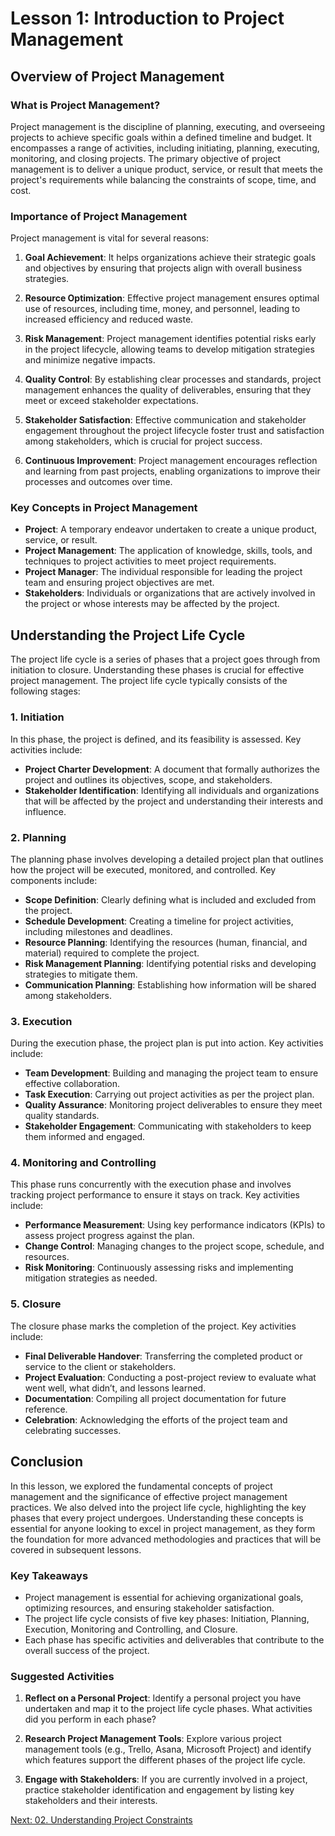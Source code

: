# Lesson 1: Introduction to Project Management

## Overview of Project Management

### What is Project Management?

Project management is the discipline of planning, executing, and overseeing projects to achieve specific goals within a defined timeline and budget. It encompasses a range of activities, including initiating, planning, executing, monitoring, and closing projects. The primary objective of project management is to deliver a unique product, service, or result that meets the project's requirements while balancing the constraints of scope, time, and cost.

### Importance of Project Management

Project management is vital for several reasons:

1. **Goal Achievement**: It helps organizations achieve their strategic goals and objectives by ensuring that projects align with overall business strategies.

2. **Resource Optimization**: Effective project management ensures optimal use of resources, including time, money, and personnel, leading to increased efficiency and reduced waste.

3. **Risk Management**: Project management identifies potential risks early in the project lifecycle, allowing teams to develop mitigation strategies and minimize negative impacts.

4. **Quality Control**: By establishing clear processes and standards, project management enhances the quality of deliverables, ensuring that they meet or exceed stakeholder expectations.

5. **Stakeholder Satisfaction**: Effective communication and stakeholder engagement throughout the project lifecycle foster trust and satisfaction among stakeholders, which is crucial for project success.

6. **Continuous Improvement**: Project management encourages reflection and learning from past projects, enabling organizations to improve their processes and outcomes over time.

### Key Concepts in Project Management

- **Project**: A temporary endeavor undertaken to create a unique product, service, or result.
- **Project Management**: The application of knowledge, skills, tools, and techniques to project activities to meet project requirements.
- **Project Manager**: The individual responsible for leading the project team and ensuring project objectives are met.
- **Stakeholders**: Individuals or organizations that are actively involved in the project or whose interests may be affected by the project.

## Understanding the Project Life Cycle

The project life cycle is a series of phases that a project goes through from initiation to closure. Understanding these phases is crucial for effective project management. The project life cycle typically consists of the following stages:

### 1. Initiation

In this phase, the project is defined, and its feasibility is assessed. Key activities include:

- **Project Charter Development**: A document that formally authorizes the project and outlines its objectives, scope, and stakeholders.
- **Stakeholder Identification**: Identifying all individuals and organizations that will be affected by the project and understanding their interests and influence.

### 2. Planning

The planning phase involves developing a detailed project plan that outlines how the project will be executed, monitored, and controlled. Key components include:

- **Scope Definition**: Clearly defining what is included and excluded from the project.
- **Schedule Development**: Creating a timeline for project activities, including milestones and deadlines.
- **Resource Planning**: Identifying the resources (human, financial, and material) required to complete the project.
- **Risk Management Planning**: Identifying potential risks and developing strategies to mitigate them.
- **Communication Planning**: Establishing how information will be shared among stakeholders.

### 3. Execution

During the execution phase, the project plan is put into action. Key activities include:

- **Team Development**: Building and managing the project team to ensure effective collaboration.
- **Task Execution**: Carrying out project activities as per the project plan.
- **Quality Assurance**: Monitoring project deliverables to ensure they meet quality standards.
- **Stakeholder Engagement**: Communicating with stakeholders to keep them informed and engaged.

### 4. Monitoring and Controlling

This phase runs concurrently with the execution phase and involves tracking project performance to ensure it stays on track. Key activities include:

- **Performance Measurement**: Using key performance indicators (KPIs) to assess project progress against the plan.
- **Change Control**: Managing changes to the project scope, schedule, and resources.
- **Risk Monitoring**: Continuously assessing risks and implementing mitigation strategies as needed.

### 5. Closure

The closure phase marks the completion of the project. Key activities include:

- **Final Deliverable Handover**: Transferring the completed product or service to the client or stakeholders.
- **Project Evaluation**: Conducting a post-project review to evaluate what went well, what didn’t, and lessons learned.
- **Documentation**: Compiling all project documentation for future reference.
- **Celebration**: Acknowledging the efforts of the project team and celebrating successes.

## Conclusion

In this lesson, we explored the fundamental concepts of project management and the significance of effective project management practices. We also delved into the project life cycle, highlighting the key phases that every project undergoes. Understanding these concepts is essential for anyone looking to excel in project management, as they form the foundation for more advanced methodologies and practices that will be covered in subsequent lessons.

### Key Takeaways

- Project management is essential for achieving organizational goals, optimizing resources, and ensuring stakeholder satisfaction.
- The project life cycle consists of five key phases: Initiation, Planning, Execution, Monitoring and Controlling, and Closure.
- Each phase has specific activities and deliverables that contribute to the overall success of the project.

### Suggested Activities

1. **Reflect on a Personal Project**: Identify a personal project you have undertaken and map it to the project life cycle phases. What activities did you perform in each phase?
   
2. **Research Project Management Tools**: Explore various project management tools (e.g., Trello, Asana, Microsoft Project) and identify which features support the different phases of the project life cycle.

3. **Engage with Stakeholders**: If you are currently involved in a project, practice stakeholder identification and engagement by listing key stakeholders and their interests.

[Next: 02. Understanding Project Constraints](./02_understanding_project_constraints.md)